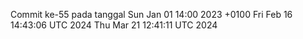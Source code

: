 Commit ke-55 pada tanggal Sun Jan 01 14:00 2023 +0100
Fri Feb 16 14:43:06 UTC 2024
Thu Mar 21 12:41:11 UTC 2024
